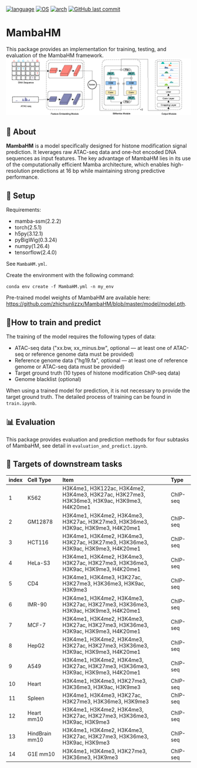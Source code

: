 [![language](https://img.shields.io/badge/language-Python-3776AB)](https://www.python.org/)
[![OS](https://img.shields.io/badge/OS-CentOS%20%7C%20Ubuntu-2C3E50)](https://www.centos.org/)
[![arch](https://img.shields.io/badge/arch-x86__64-blue)](https://en.wikipedia.org/wiki/X86-64)
[![GitHub last commit](https://img.shields.io/github/last-commit/zhichunlizzx/MambaHM)](https://github.com/zhichunlizzx/MambaHM/commits)

# MambaHM
This package provides an implementation for training, testing, and evaluation of the MambaHM framework.
![Hi](https://github.com/zhichunlizzx/MambaHM/blob/master/model.png?v=4&s=200 "dREG gateway")

## 🚀 About
**MambaHM** is a model specifically designed for histone modification signal prediction. It leverages raw ATAC-seq data and one-hot encoded DNA sequences as input features. The key advantage of MambaHM lies in its use of the computationally efficient Mamba architecture, which enables high-resolution predictions at 16 bp while maintaining strong predictive performance.


## 🔧 Setup
Requirements:
*   mamba-ssm(2.2.2)
*   torch(2.5.1)
*   h5py(3.12.1)
*   pyBigWig(0.3.24)
*   numpy(1.26.4)
*   tensorflow(2.4.0)

See `MambaHM.yml`.

Create the environment with the following command:

```shell
conda env create -f MambaHM.yml -n my_env
```

Pre-trained model weights of MambaHM are available here: https://github.com/zhichunlizzx/MambaHM/blob/master/model/model.pth.

## 📝How to train and predict
The training of the model requires the following types of data:
*   ATAC-seq data ("xx.bw, xx_minus.bw", optional — at least one of ATAC-seq or reference genome data must be provided)
*   Reference genome data ("hg19.fa", optional — at least one of reference genome or ATAC-seq data must be provided)
*   Target ground truth (10 types of histone modification ChIP-seq data)
*   Genome blacklist (optional)

When using a trained model for prediction, it is not necessary to provide the target ground truth. The detailed process of training can be found in `train.ipynb`.

## 📊 Evaluation
This package provides evaluation and prediction methods for four subtasks of MambaHM, see detail in `evaluation_and_predict.ipynb`.

## 🧬 Targets of downstream tasks
|index|Cell Type|Item|Type|
|:-|:-|:-|:-|
|1|K562|H3K4me1, H3K122ac, H3K4me2, H3K4me3, H3K27ac, H3K27me3, H3K36me3, H3K9ac, H3K9me3, H4K20me1|ChIP-seq|
|2|GM12878|H3K4me1, H3K4me2, H3K4me3, H3K27ac, H3K27me3, H3K36me3, H3K9ac, H3K9me3, H4K20me1|ChIP-seq|
|3|HCT116|H3K4me1, H3K4me2, H3K4me3, H3K27ac, H3K27me3, H3K36me3, H3K9ac, H3K9me3, H4K20me1|ChIP-seq|
|4|HeLa-S3|H3K4me1, H3K4me2, H3K4me3, H3K27ac, H3K27me3, H3K36me3, H3K9ac, H3K9me3, H4K20me1|ChIP-seq|
|5|CD4|H3K4me1, H3K4me3, H3K27ac, H3K27me3, H3K36me3, H3K9ac, H3K9me3|ChIP-seq|
|6|IMR-90|H3K4me1, H3K4me2, H3K4me3, H3K27ac, H3K27me3, H3K36me3, H3K9ac, H3K9me3, H4K20me1|ChIP-seq|
|7|MCF-7|H3K4me1, H3K4me2, H3K4me3, H3K27ac, H3K27me3, H3K36me3, H3K9ac, H3K9me3, H4K20me1|ChIP-seq|
|8|HepG2|H3K4me1, H3K4me2, H3K4me3, H3K27ac, H3K27me3, H3K36me3, H3K9ac, H3K9me3, H4K20me1|ChIP-seq|
|9|A549|H3K4me1, H3K4me2, H3K4me3, H3K27ac, H3K27me3, H3K36me3, H3K9ac, H3K9me3, H4K20me1|ChIP-seq|
|10|Heart|H3K4me1, H3K4me3, H3K27me3, H3K36me3, H3K9ac, H3K9me3|ChIP-seq|
|11|Spleen|H3K4me1, H3K4me3, H3K27ac, H3K27me3, H3K36me3, H3K9me3|ChIP-seq|
|12|Heart mm10|H3K4me1, H3K4me2, H3K4me3, H3K27ac, H3K27me3, H3K36me3, H3K9ac, H3K9me3|ChIP-seq|
|13|HindBrain mm10|H3K4me1, H3K4me2, H3K4me3, H3K27ac, H3K27me3, H3K36me3, H3K9ac, H3K9me3|ChIP-seq|
|14|G1E mm10|H3K4me1, H3K4me3, H3K27me3, H3K36me3, H3K9me3|ChIP-seq|







